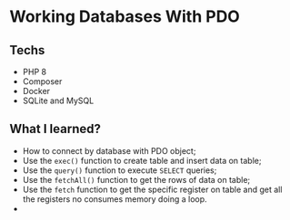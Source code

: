 # Working Databases With PDO

## Techs

- PHP 8
- Composer
- Docker
- SQLite and MySQL

## What I learned?

- How to connect by database with PDO object;
- Use the `exec()` function to create table and insert data on table;
- Use the `query()` function to execute `SELECT` queries;
- Use the `fetchAll()` function to get the rows of data on table;
- Use the `fetch` function to get the specific register on table and get all the registers no consumes memory doing a loop.
- 
